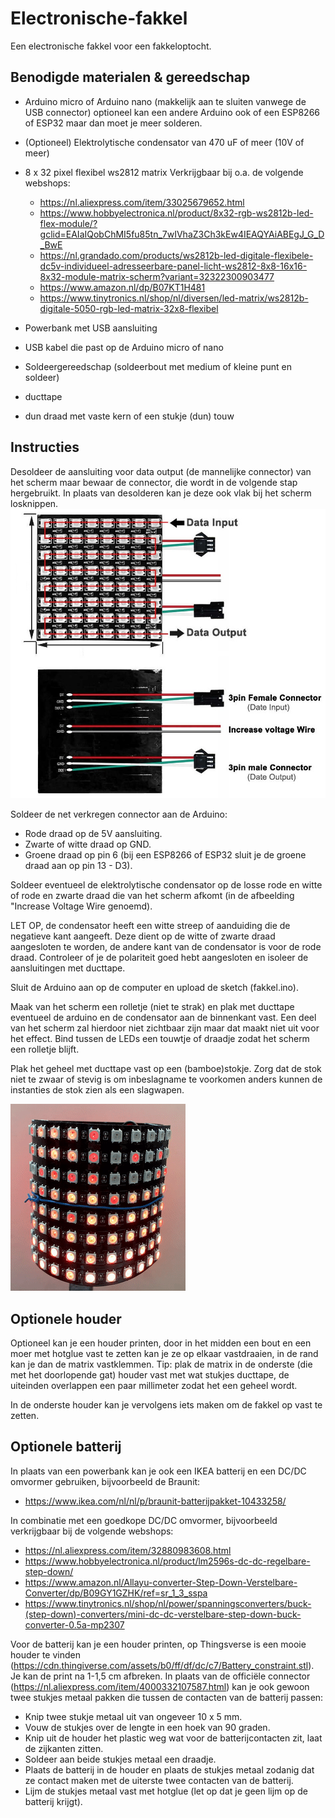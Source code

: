 # Electronische-fakkel

Een electronische fakkel voor een fakkeloptocht.

## Benodigde materialen & gereedschap

* Arduino micro of Arduino nano (makkelijk aan te sluiten vanwege de USB connector) optioneel kan een andere Arduino ook of een ESP8266 of ESP32 maar dan moet je meer solderen.
* (Optioneel) Elektrolytische condensator van 470 uF of meer (10V of meer)
* 8 x 32 pixel flexibel ws2812 matrix
  Verkrijgbaar bij o.a. de volgende webshops:
  * https://nl.aliexpress.com/item/33025679652.html
  * https://www.hobbyelectronica.nl/product/8x32-rgb-ws2812b-led-flex-module/?gclid=EAIaIQobChMI5fu85tn_7wIVhaZ3Ch3kEw4IEAQYAiABEgJ_G_D_BwE
  * https://nl.grandado.com/products/ws2812b-led-digitale-flexibele-dc5v-individueel-adresseerbare-panel-licht-ws2812-8x8-16x16-8x32-module-matrix-scherm?variant=32322300903477
  * https://www.amazon.nl/dp/B07KT1H481
  * https://www.tinytronics.nl/shop/nl/diversen/led-matrix/ws2812b-digitale-5050-rgb-led-matrix-32x8-flexibel
* Powerbank met USB aansluiting
* USB kabel die past op de Arduino micro of nano

* Soldeergereedschap (soldeerbout met medium of kleine punt en soldeer)
* ducttape
* dun draad met vaste kern of een stukje (dun) touw

## Instructies

Desoldeer de aansluiting voor data output (de mannelijke connector) van het scherm maar bewaar de connector, die wordt in de volgende stap hergebruikt. In plaats van desolderen kan je deze ook vlak bij het scherm losknippen.
![Aansluitingen scherm](/MatrixAansluiting.jpg)

Soldeer de net verkregen connector aan de Arduino:
* Rode draad op de 5V aansluiting.
* Zwarte of witte draad op GND.
* Groene draad op pin 6 (bij een ESP8266 of ESP32 sluit je de groene draad aan op pin 13 - D3).

Soldeer eventueel de elektrolytische condensator op de losse rode en witte of rode en zwarte draad die van het scherm afkomt (in de afbeelding "Increase Voltage Wire genoemd). 

LET OP, de condensator heeft een witte streep of aanduiding die de negatieve kant aangeeft. Deze dient op de witte of zwarte draad aangesloten te worden, de andere kant van de condensator is voor de rode draad. Controleer of je de polariteit goed hebt aangesloten en isoleer de aansluitingen met ducttape.

Sluit de Arduino aan op de computer en upload de sketch (fakkel.ino).

Maak van het scherm een rolletje (niet te strak) en plak met ducttape eventueel de arduino en de condensator aan de binnenkant vast. Een deel van het scherm zal hierdoor niet zichtbaar zijn maar dat maakt niet uit voor het effect. Bind tussen de LEDs een touwtje of draadje zodat het scherm een rolletje blijft.

Plak het geheel met ducttape vast op een (bamboe)stokje. Zorg dat de stok niet te zwaar of stevig is om inbeslagname te voorkomen anders kunnen de instanties de stok zien als een slagwapen.

![Fakkel](/Fakkel.gif)

## Optionele houder

Optioneel kan je een houder printen, door in het midden een bout en een moer met hotglue vast te zetten kan je ze op elkaar vastdraaien, in de rand kan je dan de matrix vastklemmen. Tip: plak de matrix in de onderste (die met het doorlopende gat) houder vast met wat stukjes ducttape, de uiteinden overlappen een paar millimeter zodat het een geheel wordt.

In de onderste houder kan je vervolgens iets maken om de fakkel op vast te zetten.

## Optionele batterij
In plaats van een powerbank kan je ook een IKEA batterij en een DC/DC omvormer gebruiken, bijvoorbeeld de Braunit:
 * https://www.ikea.com/nl/nl/p/braunit-batterijpakket-10433258/

In combinatie met een goedkope DC/DC omvormer, bijvoorbeeld verkrijgbaar bij de volgende webshops:
 * https://nl.aliexpress.com/item/32880983608.html
 * https://www.hobbyelectronica.nl/product/lm2596s-dc-dc-regelbare-step-down/
 * https://www.amazon.nl/Allayu-converter-Step-Down-Verstelbare-Converter/dp/B09GY1GZHK/ref=sr_1_3_sspa
 * https://www.tinytronics.nl/shop/nl/power/spanningsconverters/buck-(step-down)-converters/mini-dc-dc-verstelbare-step-down-buck-converter-0.5a-mp2307

Voor de batterij kan je een houder printen, op Thingsverse is een mooie houder te vinden (https://cdn.thingiverse.com/assets/b0/ff/df/dc/c7/Battery_constraint.stl). Je kan de print na 1-1,5 cm afbreken. In plaats van de officiële connector (https://nl.aliexpress.com/item/4000332107587.html) kan je ook gewoon twee stukjes metaal pakken die tussen de contacten van de batterij passen:
 * Knip twee stukje metaal uit van ongeveer 10 x 5 mm.
 * Vouw de stukjes over de lengte in een hoek van 90 graden.
 * Knip uit de houder het plastic weg wat voor de batterijcontacten zit, laat de zijkanten zitten.
 * Soldeer aan beide stukjes metaal een draadje.
 * Plaats de batterij in de houder en plaats de stukjes metaal zodanig dat ze contact maken met de uiterste twee contacten van de batterij.
 * Lijm de stukjes metaal vast met hotglue (let op dat je geen lijm op de batterij krijgt).
